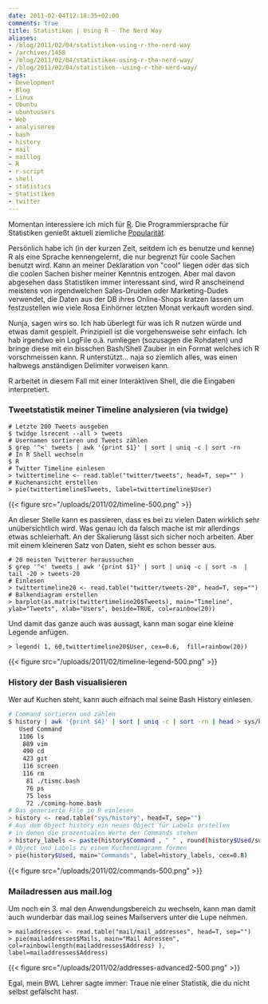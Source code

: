 ```yaml
---
date: 2011-02-04T12:18:35+02:00
comments: true
title: Statistiken | Using R - The Nerd Way
aliases:
- /blog/2011/02/04/statistiken-using-r-the-nerd-way
- /archives/1458
- /blog/2011/02/04/statistiken-using-r-the-nerd-way/
- /blog/2011/02/04/statistiken--using-r-the-nerd-way/
tags:
- Development
- Blog
- Linux
- Ubuntu
- ubuntuusers
- Web
- analyiseren
- bash
- history
- mail
- maillog
- R
- r-script
- shell
- statistics
- Statistiken
- twitter
---
```


Momentan interessiere ich mich für [R](
http://de.wikipedia.org/wiki/R_%28Programmiersprache%29). Die
Programmiersprache für Statistiken genießt aktuell ziemliche
[Popularität](http://www.nytimes.com/2009/01/07/technology/business-computing/07program.html).

Persönlich habe ich (in der kurzen Zeit, seitdem ich es benutze und kenne)
R als eine Sprache kennengelernt, die nur begrenzt für coole Sachen benutzt
wird. Kann an meiner Deklaration von "cool" liegen oder das sich die coolen
Sachen bisher meiner Kenntnis entzogen. Aber mal davon abgesehen dass
Statistiken immer interessant sind, wird R anscheinend meistens von
irgendwelchen Sales-Druiden oder Marketing-Dudes verwendet, die Daten aus
der DB ihres Online-Shops kratzen lassen um festzustellen wie viele Rosa
Einhörner letzten Monat verkauft worden sind.

Nunja, sagen wirs so. Ich hab überlegt für was ich R nutzen würde und etwas
damit gespielt. Prinzipiell ist die vorgehensweise sehr einfach. Ich hab
irgendwo ein LogFile o.ä. rumliegen (sozusagen die Rohdaten) und bringe
diese mit ein bisschen Bash/Shell Zauber in ein Format welches ich R
vorschmeissen kann. R unterstützt... naja so ziemlich alles, was einen
halbwegs anständigen Delimiter vorweisen kann.

R arbeitet in diesem Fall mit einer Interaktiven Shell, die die Eingaben interpretiert.

### Tweetstatistik meiner Timeline analysieren (via twidge)

```
# Letzte 200 Tweets ausgeben
$ twidge lsrecent --all > tweets
# Usernamen sortieren und Tweets zählen
$ grep '^<' tweets | awk '{print $1}' | sort | uniq -c | sort -rn
# In R Shell wechseln
$ R
# Twitter Timeline einlesen
> twittertimeline <- read.table("twitter/tweets", head=T, sep="" )
# Kuchenansicht erstellen
> pie(twittertimeline$Tweets, label=twittertimeline$User)
```

{{< figure src="/uploads/2011/02/timeline-500.png" >}}

An dieser Stelle kann es passieren, dass es bei zu vielen Daten wirklich
sehr unübersichtlich wird. Was genau ich da falsch mache ist mir allerdings
etwas schleierhaft. An der Skalierung lässt sich sicher noch arbeiten. Aber
mit einem kleineren Satz von Daten, sieht es schon besser aus.

```
# 20 meisten Twitterer heraussuchen
$ grep '^<' tweets | awk '{print $1}' | sort | uniq -c | sort -n  | tail -20 > tweets-20
# Einlesen
> twittertimeline20 <- read.table("twitter/tweets-20", head=T, sep="")
# Balkendiagram erstellen
> barplot(as.matrix(twittertimeline20$Tweets), main="Timeline", ylab="Tweets", xlab="Users", beside=TRUE, col=rainbow(20))
```

Und damit das ganze auch was aussagt, kann man sogar eine kleine Legende anfügen.

```
> legend( 1, 60,twittertimeline20$User, cex=0.6,  fill=rainbow(20))
```

{{< figure src="/uploads/2011/02/timeline-legend-500.png" >}}

### History der Bash visualisieren

Wer auf Kuchen steht, kann auch eifnach mal seine Bash History einlesen.

``` bash
# Command sortieren und zählen
$ history | awk '{print $4}' | sort | uniq -c | sort -rn | head > sys/history
   Used Command
   1106 ls
    889 vim
    490 cd
    423 git
    116 screen
    116 rm
     81 ./tismc.bash
     76 ps
     75 less
     72 ./coming-home.bash
# Das generierte File in R einlesen
> history <- read.table("sys/history", head=T, sep="")
# Aus dem Object history ein neues Object für Labels erstellen
# in denen die prozentualen Werte der Commands stehen
> history_labels <- paste(history$Command , " " , round(history$Used/sum(history$Used) * 100, 1) , "%", sep="")
# Object und Labels zu einem Kuchendiagramm formen
> pie(history$Used, main="Commands", label=history_labels, cex=0.8)
```

{{< figure src="/uploads/2011/02/commands-500.png" >}}

### Mailadressen aus mail.log

Um noch ein 3. mal den Anwendungsbereich zu
wechseln, kann man damit auch wunderbar das mail.log seines Mailservers
unter die Lupe nehmen.

    > mailaddresses <- read.table("mail/mail_addresses", head=T, sep="")
    > pie(mailaddresses$Mails, main="Mail Adressen", col=rainbow(length(mailaddresses$Address) ), label=mailaddresses$Address)

{{< figure src="/uploads/2011/02/addresses-advanced2-500.png" >}}

Egal, mein BWL Lehrer sagte immer: Traue nie einer Statistik, die du nicht
selbst gefälscht hast.

